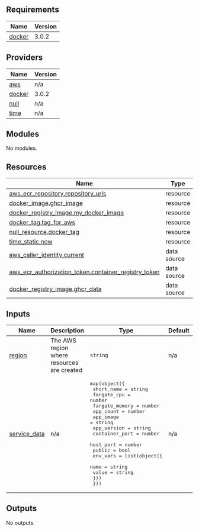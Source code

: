 <!-- BEGIN_TF_DOCS -->
## Requirements

| Name | Version |
|------|---------|
| <a name="requirement_docker"></a> [docker](#requirement\_docker) | 3.0.2 |

## Providers

| Name | Version |
|------|---------|
| <a name="provider_aws"></a> [aws](#provider\_aws) | n/a |
| <a name="provider_docker"></a> [docker](#provider\_docker) | 3.0.2 |
| <a name="provider_null"></a> [null](#provider\_null) | n/a |
| <a name="provider_time"></a> [time](#provider\_time) | n/a |

## Modules

No modules.

## Resources

| Name | Type |
|------|------|
| [aws_ecr_repository.repository_urls](https://registry.terraform.io/providers/hashicorp/aws/latest/docs/resources/ecr_repository) | resource |
| [docker_image.ghcr_image](https://registry.terraform.io/providers/kreuzwerker/docker/3.0.2/docs/resources/image) | resource |
| [docker_registry_image.my_docker_image](https://registry.terraform.io/providers/kreuzwerker/docker/3.0.2/docs/resources/registry_image) | resource |
| [docker_tag.tag_for_aws](https://registry.terraform.io/providers/kreuzwerker/docker/3.0.2/docs/resources/tag) | resource |
| [null_resource.docker_tag](https://registry.terraform.io/providers/hashicorp/null/latest/docs/resources/resource) | resource |
| [time_static.now](https://registry.terraform.io/providers/hashicorp/time/latest/docs/resources/static) | resource |
| [aws_caller_identity.current](https://registry.terraform.io/providers/hashicorp/aws/latest/docs/data-sources/caller_identity) | data source |
| [aws_ecr_authorization_token.container_registry_token](https://registry.terraform.io/providers/hashicorp/aws/latest/docs/data-sources/ecr_authorization_token) | data source |
| [docker_registry_image.ghcr_data](https://registry.terraform.io/providers/kreuzwerker/docker/3.0.2/docs/data-sources/registry_image) | data source |

## Inputs

| Name | Description | Type | Default | Required |
|------|-------------|------|---------|:--------:|
| <a name="input_region"></a> [region](#input\_region) | The AWS region where resources are created | `string` | n/a | yes |
| <a name="input_service_data"></a> [service\_data](#input\_service\_data) | n/a | <pre>map(object({<br>    short_name     = string<br>    fargate_cpu    = number<br>    fargate_memory = number<br>    app_count      = number<br>    app_image      = string<br>    app_version    = string<br>    container_port = number<br>    host_port      = number<br>    public         = bool<br>    env_vars       = list(object({<br>      name  = string<br>      value = string<br>    }))<br>  }))</pre> | n/a | yes |

## Outputs

No outputs.
<!-- END_TF_DOCS -->